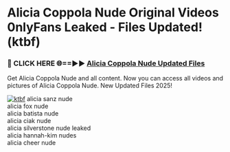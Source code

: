 # Alicia Coppola Nude Original Videos 0nlyFans Leaked - Files Updated! (ktbf)

<h3>🔴 CLICK HERE 🌐==►► <a href="https://tinyurl.com/52m3yx9h" rel="nofollow">Alicia Coppola Nude Updated Files</a></h3>

Get Alicia Coppola Nude and all content. Now you can access all videos and pictures of Alicia Coppola Nude. New Updated Files 2025!

[![ktbf](https://i.imgur.com/TnHtlc8.gif)](https://tinyurl.com/52m3yx9h)
alicia sanz nude<br>
alicia fox nude<br>
alicia batista nude<br>
alicia ciak nude<br>
alicia silverstone nude leaked<br>
alicia hannah-kim nudes<br>
alicia cheer nude